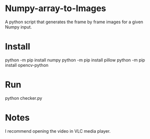 # Numpy-array-to-Images
A python script that generates the frame by frame images for a given Numpy input.

# Install
python -m pip install numpy
python -m pip install pillow
python -m pip install opencv-python

# Run
python checker.py

# Notes
I recommend opening the video in VLC media player.
